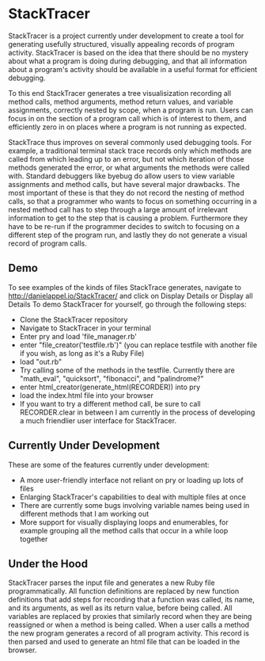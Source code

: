 # StackTracer
StackTracer is a project currently under development to create a tool for generating usefully structured, visually appealing
records of program activity. StackTracer is based on the idea that there should be no mystery about what a program is doing during debugging,
and that all information about a program's activity should be available in a useful format for efficient debugging.

To this end StackTracer generates a tree visualisization recording all method calls, method arguments, method return values, and
variable assignments, correctly nested by scope, when a program is run. Users can focus in on the section of a program call which
is of interest to them, and efficiently zero in on places where a program is not running as expected.

StackTrace thus improves on several commonly used debugging tools. For example, a traditional terminal stack trace records only which
methods are called from which leading up to an error, but not which iteration of those methods generated the error, or what arguments
the methods were called with. Standard debuggers like byebug do allow users to view variable assignments and method calls, but have several
major drawbacks. The most important of these is that they do not record the nesting of method calls, so that a programmer who wants to focus
on something occurring in a nested method call has to step through a large amount of irrelevant information to get to the step
that is causing a problem. Furthermore they have to be re-run if the programmer decides to switch to focusing on a different step
of the program run, and lastly they do not generate a visual record of program calls.

## Demo
To see examples of the kinds of files StackTrace generates, navigate to http://danielappel.io/StackTracer/ and click on Display Details or Display all Details
To demo StackTracer for yourself, go through the following steps:
* Clone the StackTracer repository
* Navigate to StackTracer in your terminal
* Enter pry and load 'file_manager.rb'
* enter "file_creator('testfile.rb')" (you can replace testfile with another file if you wish, as long as it's a Ruby File)
* load "out.rb"
* Try calling some of the methods in the testfile. Currently there are "math_eval", "quicksort", "fibonacci", and "palindrome?"
* enter html_creator(generate_html(RECORDER)) into pry
* load the index.html file into your browser
* If you want to try a different method call, be sure to call RECORDER.clear in between
I am currently in the process of developing a much friendlier user interface for StackTracer.

## Currently Under Development
These are some of the features currently under development:
* A more user-friendly interface not reliant on pry or loading up lots of files
* Enlarging StackTracer's capabilities to deal with multiple files at once
* There are currently some bugs involving variable names being used in different methods that I am working out
* More support for visually displaying loops and enumerables, for example grouping all the method calls that occur in a while loop together

## Under the Hood
StackTracer parses the input file and generates a new Ruby file programmatically. All function definitions are replaced by new function definitions that add steps for recording that a function was called, its name, and its arguments, as well as its return value, before being called. All variables are replaced by proxies that similarly record when they are being reassigned or when a method is being called. When a user calls a method the new program generates a record of all program activity. This record is then parsed and used to generate an html file that can be loaded in the browser.


